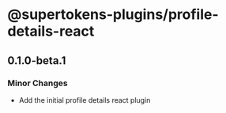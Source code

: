 # @supertokens-plugins/profile-details-react

## 0.1.0-beta.1

### Minor Changes

- Add the initial profile details react plugin
